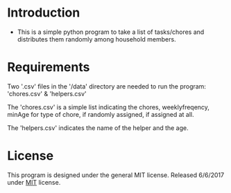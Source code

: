 # Introduction

- This is a simple python program to take a list of tasks/chores and distributes them randomly among household members.

# Requirements

Two '.csv' files in the '/data' directory are needed to run the program:  'chores.csv' & 'helpers.csv'

The 'chores.csv' is a simple list indicating the chores, weeklyfreqency, minAge for type of chore, if randomly assigned, if assigned at all.

The 'helpers.csv' indicates the name of the helper and the age.

# License

This program is designed under the general MIT license.
Released 6/6/2017 under [MIT](https://choosealicense.com/licenses/mit/) license.
